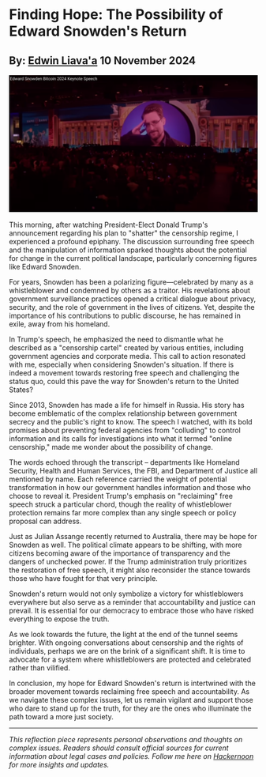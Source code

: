 # Finding Hope: The Possibility of Edward Snowden's Return
## By: [Edwin Liava'a](https://github.com/EdwinLiavaa) 10 November 2024

<p align="center">
 <img width="1000" src="https://github.com/EdwinLiavaa/liavaa.space/blob/main/blog/20241110/pic.png">
</p>

This morning, after watching President-Elect Donald Trump's announcement regarding his plan to "shatter" the censorship regime, I experienced a profound epiphany. The discussion surrounding free speech and the manipulation of information sparked thoughts about the potential for change in the current political landscape, particularly concerning figures like Edward Snowden.

For years, Snowden has been a polarizing figure—celebrated by many as a whistleblower and condemned by others as a traitor. His revelations about government surveillance practices opened a critical dialogue about privacy, security, and the role of government in the lives of citizens. Yet, despite the importance of his contributions to public discourse, he has remained in exile, away from his homeland.

In Trump's speech, he emphasized the need to dismantle what he described as a "censorship cartel" created by various entities, including government agencies and corporate media. This call to action resonated with me, especially when considering Snowden's situation. If there is indeed a movement towards restoring free speech and challenging the status quo, could this pave the way for Snowden's return to the United States?

Since 2013, Snowden has made a life for himself in Russia. His story has become emblematic of the complex relationship between government secrecy and the public's right to know. The speech I watched, with its bold promises about preventing federal agencies from "colluding" to control information and its calls for investigations into what it termed "online censorship," made me wonder about the possibility of change.

The words echoed through the transcript – departments like Homeland Security, Health and Human Services, the FBI, and Department of Justice all mentioned by name. Each reference carried the weight of potential transformation in how our government handles information and those who choose to reveal it. President Trump's emphasis on "reclaiming" free speech struck a particular chord, though the reality of whistleblower protection remains far more complex than any single speech or policy proposal can address.

Just as Julian Assange recently returned to Australia, there may be hope for Snowden as well. The political climate appears to be shifting, with more citizens becoming aware of the importance of transparency and the dangers of unchecked power. If the Trump administration truly prioritizes the restoration of free speech, it might also reconsider the stance towards those who have fought for that very principle.

Snowden's return would not only symbolize a victory for whistleblowers everywhere but also serve as a reminder that accountability and justice can prevail. It is essential for our democracy to embrace those who have risked everything to expose the truth.

As we look towards the future, the light at the end of the tunnel seems brighter. With ongoing conversations about censorship and the rights of individuals, perhaps we are on the brink of a significant shift. It is time to advocate for a system where whistleblowers are protected and celebrated rather than vilified.

In conclusion, my hope for Edward Snowden's return is intertwined with the broader movement towards reclaiming free speech and accountability. As we navigate these complex issues, let us remain vigilant and support those who dare to stand up for the truth, for they are the ones who illuminate the path toward a more just society.

---

*This reflection piece represents personal observations and thoughts on complex issues. Readers should consult official sources for current information about legal cases and policies. Follow me here on [Hackernoon](https://hackernoon.com/u/edwinliavaa) for more insights and updates.*